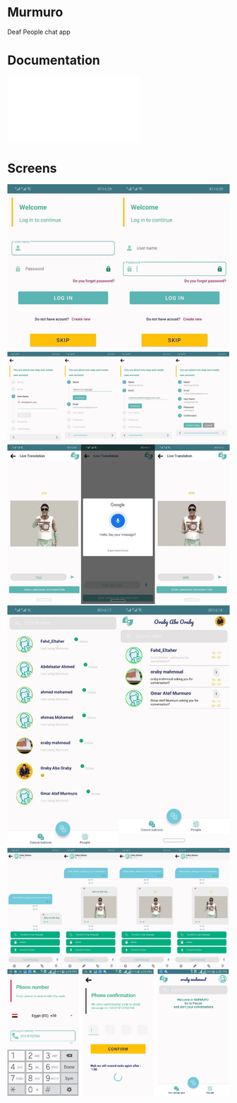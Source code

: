 # Murmuro
Deaf People chat app

# Documentation
![Murmuro Documentation](murmuro_report.pdf)

# Screens
![](app5.jpg)
![](app4.png)
![](app3.png)
![](app2.jpg)
![](app1.png)
![](a.png)

